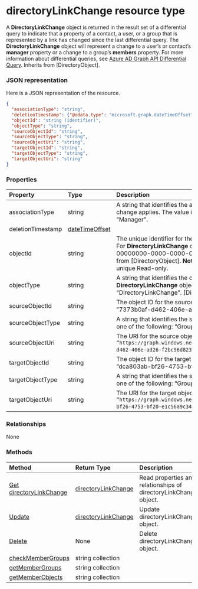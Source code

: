 # directoryLinkChange resource type

A **DirectoryLinkChange** object is returned in the result set of a differential query to indicate that a property of a contact, a user, or a group that is represented by a link has changed since the last differential query. The **DirectoryLinkChange** object will represent a change to a user’s or contact’s **manager** property or a change to a group’s **members** property. For more information about differential queries, see [Azure AD Graph API Differential Query](https://msdn.microsoft.com/en-us/library/azure/jj836245.aspx). Inherits from [DirectoryObject].

### JSON representation

Here is a JSON representation of the resource.

<!-- {
  "blockType": "resource",
  "optionalProperties": [

  ],
  "@odata.type": "microsoft.graph.directorylinkchange"
}-->

```json
{
  "associationType": "string",
  "deletionTimestamp": {"@odata.type": "microsoft.graph.dateTimeOffset"},
  "objectId": "string (identifier)",
  "objectType": "string",
  "sourceObjectId": "string",
  "sourceObjectType": "string",
  "sourceObjectUri": "string",
  "targetObjectId": "string",
  "targetObjectType": "string",
  "targetObjectUri": "string"
}

```
### Properties
| Property	   | Type	|Description|
|:---------------|:--------|:----------|
|associationType|string|A string that identifies the association type to which the change applies. The value is either “Member” or “Manager”.|
|deletionTimestamp|[dateTimeOffset](datetimeoffset.md)||
|objectId|string|The unique identifier for the directory link change object. For **DirectoryLinkChange** objects, the value is always 00000000-0000-0000-0000-000000000000. Inherited from [DirectoryObject].                            **Note: key** immutable, not nullable, unique             Read-only.|
|objectType|string|A string that identifies the object type. For **DirectoryLinkChange** objects, the value is always “DirectoryLinkChange”. [DirectoryObject]|
|sourceObjectId|string|The object ID for the source object; for example, ”7373b0af-d462-406e-ad26-f2bc96d823d8”.|
|sourceObjectType|string|A string that identifies the source object type; this will be one of the following: “Group”, “User”, or “Contact”.|
|sourceObjectUri|string|The URI for the source object; for example, `“https://graph.windows.net/contoso.com/groups/7373b0af-d462-406e-ad26-f2bc96d823d8”`.|
|targetObjectId|string|The object ID for the target object; for example, “dca803ab-bf26-4753-bf20-e1c56a9c34e2”.|
|targetObjectType|string|A string that identifies the source object type; this will be one of the following: “Group”, “User”, or “Contact”.|
|targetObjectUri|string|The URI for the target object; for example, `“https://graph.windows.net/contoso.com/users/dca803ab-bf26-4753-bf20-e1c56a9c34e2”`.|

### Relationships
None


### Methods

| Method		   | Return Type	|Description|
|:---------------|:--------|:----------|
|[Get directoryLinkChange](../api/directorylinkchange_get.md) | [directoryLinkChange](directorylinkchange.md) |Read properties and relationships of directoryLinkChange object.|
|[Update](../api/directorylinkchange_update.md) | [directoryLinkChange](directorylinkchange.md)	|Update directoryLinkChange object. |
|[Delete](../api/directorylinkchange_delete.md) | None |Delete directoryLinkChange object. |
|[checkMemberGroups](../api/directorylinkchange_checkmembergroups.md)|string collection||
|[getMemberGroups](../api/directorylinkchange_getmembergroups.md)|string collection||
|[getMemberObjects](../api/directorylinkchange_getmemberobjects.md)|string collection||

<!-- uuid: 8fcb5dbc-d5aa-4681-8e31-b001d5168d79
2015-10-25 14:57:30 UTC -->
<!-- {
  "type": "#page.annotation",
  "description": "directoryLinkChange resource",
  "keywords": "",
  "section": "documentation",
  "tocPath": ""
}-->